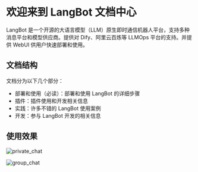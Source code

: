 # 欢迎来到 LangBot 文档中心

LangBot 是一个开源的大语言模型（LLM）原生即时通信机器人平台，支持多种消息平台和模型供应商。提供对 Dify、阿里云百炼等 LLMOps 平台的支持。并提供 WebUI 供用户快速部署和使用。

## 文档结构

文档分为以下几个部分：

- 部署和使用（必读）：部署和使用 LangBot 的详细步骤
- 插件：插件使用和开发相关信息
- 实践：许多不错的 LangBot 使用案例
- 开发：参与 LangBot 开发的相关信息

## 使用效果

![private_chat](/assets/image/insight/private_chat.png)

![group_chat](/assets/image/insight/group_chat.png)

